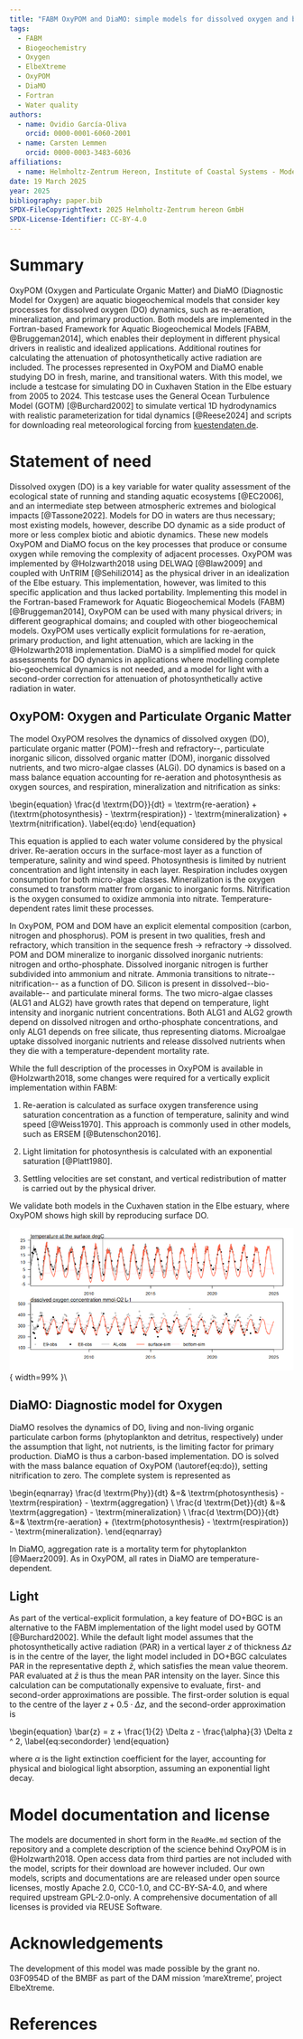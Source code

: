 ```yaml
---
title: "FABM OxyPOM and DiaMO: simple models for dissolved oxygen and biogeochemistry"
tags:
  - FABM
  - Biogeochemistry
  - Oxygen
  - ElbeXtreme
  - OxyPOM
  - DiaMO
  - Fortran
  - Water quality
authors:
  - name: Ovidio García-Oliva
    orcid: 0000-0001-6060-2001
  - name: Carsten Lemmen
    orcid: 0000-0003-3483-6036
affiliations:
  - name: Helmholtz-Zentrum Hereon, Institute of Coastal Systems - Modeling and Analysis, Germany, ovidio.garcia@hereon.de
date: 19 March 2025
year: 2025
bibliography: paper.bib
SPDX-FileCopyrightText: 2025 Helmholtz-Zentrum hereon GmbH
SPDX-License-Identifier: CC-BY-4.0
---
```


# Summary

OxyPOM (Oxygen and Particulate Organic Matter) and DiaMO (Diagnostic Model for Oxygen) are aquatic biogeochemical models that consider key processes for dissolved oxygen (DO) dynamics, such as re-aeration, mineralization, and primary production.
Both models are implemented in the Fortran-based Framework for Aquatic Biogeochemical Models [FABM, @Bruggeman2014], which enables their deployment in different physical drivers in realistic and idealized applications.
Additional routines for calculating the attenuation of photosynthetically active radiation are included.
The processes represented in OxyPOM and DiaMO enable studying DO in fresh, marine, and transitional waters.
With this model, we include a testcase for simulating DO in Cuxhaven Station in the Elbe estuary from 2005 to 2024.
This testcase uses the General Ocean Turbulence Model (GOTM) [@Burchard2002] to simulate vertical 1D hydrodynamics with realistic parameterization for tidal dynamics [@Reese2024] and scripts for downloading real meteorological forcing from [kuestendaten.de](https://www.kuestendaten.de).

# Statement of need

Dissolved oxygen (DO) is a key variable for water quality assessment of the ecological state of running and standing aquatic ecosystems [@EC2006], and an intermediate step between atmospheric extremes and biological impacts [@Tassone2022].
Models for DO in waters are thus necessary; most existing models, however, describe DO dynamic as a side product of more or less complex biotic and abiotic dynamics. These new models OxyPOM and DiaMO focus on the key processes that produce or consume oxygen while removing the complexity of adjacent processes.
OxyPOM was implemented by @Holzwarth2018 using DELWAQ [@Blaw2009] and coupled with UnTRIM [@Sehili2014] as the physical driver in an idealization of the Elbe estuary.
This implementation, however, was limited to this specific application and thus lacked portability.
Implementing this model in the Fortran-based Framework for Aquatic Biogeochemical Models (FABM) [@Bruggeman2014], OxyPOM can be used with many physical drivers; in different geographical domains; and coupled with other biogeochemical models.
OxyPOM uses vertically explicit formulations for re-aeration, primary production, and light attenuation, which are lacking in the @Holzwarth2018 implementation.
DiaMO is a simplified model for quick assessments for DO dynamics in applications where modelling complete bio-geochemical dynamics is not needed, and a model for light with a second-order correction for attenuation of photosynthetically active radiation in water.


## OxyPOM: Oxygen and Particulate Organic Matter
The model OxyPOM resolves the dynamics of
dissolved oxygen (DO),
particulate organic matter (POM)--fresh and refractory--,
particulate inorganic silicon,
dissolved organic matter (DOM),
inorganic dissolved nutrients,
and two micro-algae classes (ALGi).
DO dynamics is based on a mass balance equation accounting for re-aeration and photosynthesis as oxygen sources, and respiration, mineralization and nitrification as sinks:

\begin{equation}
 \frac{d \textrm{DO}}{dt} = \textrm{re-aeration} + (\textrm{photosynthesis} - \textrm{respiration}) - \textrm{mineralization} + \textrm{nitrification}.
 \label{eq:do}
\end{equation}

This equation is applied to each water volume considered by the physical driver.
Re-aeration occurs in the surface-most layer as a function of temperature, salinity and wind speed.
Photosynthesis is limited by nutrient concentration and light intensity in each layer.
Respiration includes oxygen consumption for both micro-algae classes.
Mineralization is the oxygen consumed to transform matter from organic to inorganic forms.
Nitrification is the oxygen consumed to oxidize ammonia into nitrate.
Temperature-dependent rates limit these processes.

In OxyPOM, POM and DOM have an explicit elemental composition (carbon, nitrogen and phosphorus).
POM is present in two qualities, fresh and refractory, which transition in the sequence fresh $\rightarrow$ refractory $\rightarrow$ dissolved. 
POM and DOM mineralize to inorganic dissolved inorganic nutrients: nitrogen and ortho-phosphate.
Dissolved inorganic nitrogen is further subdivided into ammonium and nitrate.
Ammonia transitions to nitrate--nitrification-- as a function of DO.
Silicon is present in dissolved--bio-available-- and particulate mineral forms.
The two micro-algae classes (ALG1 and ALG2) have growth rates that depend on temperature, light intensity and inorganic nutrient concentrations.
Both ALG1 and ALG2 growth depend on dissolved nitrogen and ortho-phosphate concentrations, and only ALG1 depends on free silicate, thus representing diatoms.
Microalgae uptake dissolved inorganic nutrients and release dissolved nutrients when they die with a temperature-dependent mortality rate.

While the full description of the processes in OxyPOM is available in @Holzwarth2018, some changes were required for a vertically explicit implementation within FABM:

  1. Re-aeration is calculated as surface oxygen transference using saturation concentration as a function of temperature, salinity and wind speed [@Weiss1970].
 This approach is commonly used in other models, such as ERSEM [@Butenschon2016].

  2. Light limitation for photosynthesis is calculated with an exponential saturation [@Platt1980].

  3. Settling velocities are set constant, and vertical redistribution of matter is carried out by the physical driver.

We validate both models in the Cuxhaven station in the Elbe estuary, where OxyPOM shows high skill by reproducing surface DO.

![Validation of OxyPOM model with the testcase estuary.](figure1.png){ width=99% }\

## DiaMO: Diagnostic model for Oxygen

DiaMO resolves the dynamics of DO, living and non-living organic particulate carbon forms (phytoplankton and detritus, respectively) under the assumption that light, not nutrients, is the limiting factor for primary production.
DiaMO is thus a carbon-based implementation.
DO is solved with the mass balance equation of OxyPOM (\autoref{eq:do}), setting nitrification to zero.
The complete system is represented as

\begin{eqnarray}
 \frac{d \textrm{Phy}}{dt} &=& \textrm{photosynthesis} - \textrm{respiration} - \textrm{aggregation} \\
 \frac{d \textrm{Det}}{dt} &=& \textrm{aggregation} - \textrm{mineralization} \\
 \frac{d \textrm{DO}}{dt} &=& \textrm{re-aeration} + (\textrm{photosynthesis} - \textrm{respiration}) - \textrm{mineralization}.
\end{eqnarray}

In DiaMO, aggregation rate is a mortality term for phytoplankton [@Maerz2009].
As in OxyPOM, all rates in DiaMO are temperature-dependent.

## Light
<!-- this paragraph needs rewriting as light is its own model -->
As part of the vertical-explicit formulation, a key feature of DO+BGC is an alternative to the FABM implementation of the light model used by GOTM [@Burchard2002].
While the default light model assumes that the photosynthetically active radiation (PAR) in a vertical layer $z$ of thickness $\Delta z$ is in the centre of the layer, the light model included in DO+BGC calculates PAR in the representative depth $\bar{z}$, which satisfies the mean value theorem.
PAR evaluated at $\bar{z}$ is thus the mean PAR intensity on the layer.
Since this calculation can be computationally expensive to evaluate, first- and second-order approximations are possible.
The first-order solution is equal to the centre of the layer $z + 0.5 \cdot \Delta z$, and the second-order approximation is

\begin{equation}
 \bar{z} = z + \frac{1}{2} \Delta z - \frac{\alpha}{3} \Delta z ^ 2,
 \label{eq:secondorder}
\end{equation}

where $\alpha$ is the light extinction coefficient for the layer, accounting for physical and biological light absorption, assuming an exponential light decay.

# Model documentation and license

The models are documented in short form in the `ReadMe.md` section of the repository and a complete description of the science behind OxyPOM is in @Holzwarth2018.
Open access data from third parties are not included with the model, scripts for their download are however included.
Our own models, scripts and documentations are are released under open source licenses, mostly Apache 2.0, CC0-1.0, and CC-BY-SA-4.0, and where required upstream GPL-2.0-only. A comprehensive documentation of all licenses is provided via REUSE Software.

# Acknowledgements

The development of this model was made possible by the grant no. 03F0954D of the BMBF as part of the DAM mission ‘mareXtreme’, project ElbeXtreme. 
<!-- We are grateful for the open source community that facilitated this research, amongst them the developers of and contributors to FABM, GOTM, Python, R, pandoc, and LaTeX. -->

# References